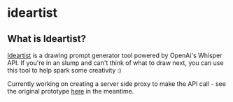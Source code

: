 # ideartist

## What is Ideartist?
[Ideartist](https://ssyeda422.github.io/ideartist/) is a drawing prompt generator tool powered by OpenAi's Whisper API. If you're in an slump and can't think of what to draw next, you can use this tool to help spark some creativity :)

Currently working on creating a server side proxy to make the API call - see the original prototype [here](https://xd.adobe.com/view/3c99fae7-ff1a-425a-6401-e0b7ff01c393-4aa8/?fullscreen) in the meantime.
